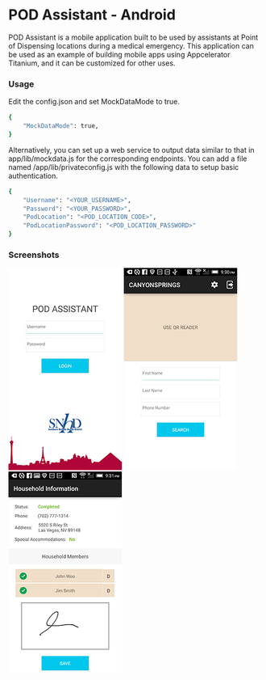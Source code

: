 # POD Assistant - Android 

POD Assistant is a mobile application built to be used by assistants at Point of Dispensing locations during a medical emergency. This application can be used as an example of building mobile apps using Appcelerator Titanium, and it can be customized for other uses.

### Usage
Edit the config.json and set MockDataMode to true.
```sh
{
   	"MockDataMode": true,
}
```

Alternatively, you can set up a web service to output data similar to that in app/lib/mockdata.js for the corresponding endpoints. You can add a file named /app/lib/privateconfig.js with the following data to setup basic authentication. 
```sh
{
   	"Username": "<YOUR_USERNAME>",
	"Password": "<YOUR_PASSWORD>",
	"PodLocation": "<POD_LOCATION_CODE>",
	"PodLocationPassword": "<POD_LOCATION_PASSWORD>"
}
```

### Screenshots

![Alt text](/screenshots/4.png?raw=true "Login Screen")
![Alt text](/screenshots/5.png?raw=true "Search Screen")
![Alt text](/screenshots/6.png?raw=true "Household Screen")

